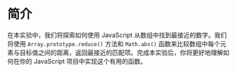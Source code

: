 # 简介

在本实验中，我们将探索如何使用 JavaScript 从数组中找到最接近的数字。我们将使用 `Array.prototype.reduce()` 方法和 `Math.abs()` 函数来比较数组中每个元素与目标值之间的距离，返回最接近的匹配项。完成本实验后，你将更好地理解如何在你的 JavaScript 项目中实现这个有用的函数。
